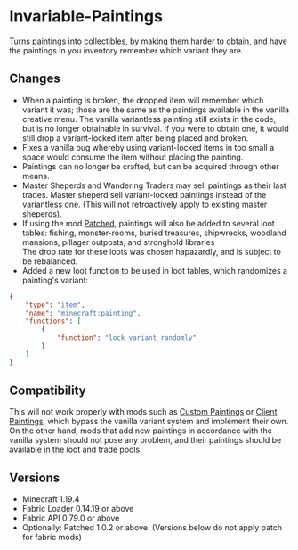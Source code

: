 # Invariable-Paintings

Turns paintings into collectibles, by making them harder to obtain, and have the paintings in you inventory remember which variant they are.

## Changes

- When a painting is broken, the dropped item will remember which variant it was; those are the same as the paintings available in the vanilla creative menu. The vanilla variantless painting still exists in the code, but is no longer obtainable in survival. If you were to obtain one, it would still drop a variant-locked item after being placed and broken.  
- Fixes a vanilla bug whereby using variant-locked items in too small a space would consume the item without placing the painting.
- Paintings can no longer be crafted, but can be acquired through other means.
- Master Sheperds and Wandering Traders may sell paintings as their last trades.
Master sheperd sell variant-locked paintings instead of the variantless one. (This will not retroactively apply to existing master sheperds).
- If using the mod [Patched](https://modrinth.com/mod/patched), paintings will also be added to several loot tables: fishing, monster-rooms, buried treasures, shipwrecks, woodland mansions, pillager outposts, and stronghold libraries  
The drop rate for these loots was chosen hapazardly, and is subject to be rebalanced.
- Added a new loot function to be used in loot tables, which randomizes a painting's variant:
```json
{
	"type": "item",
	"name": "minecraft:painting",
	"functions": [
		{
			"function": "lock_variant_randomly"
		}
	]
}
```

## Compatibility

This will not work properly with mods such as [Custom Paintings](https://modrinth.com/mod/custom-paintings-mod) or [Client Paintings](https://modrinth.com/mod/client-paintings), which bypass the vanilla variant system and implement their own.
On the other hand, mods that add new paintings in accordance with the vanilla system should not pose any problem, and their paintings should be available in the loot and trade pools.

## Versions

- Minecraft 1.19.4
- Fabric Loader 0.14.19 or above
- Fabric API 0.79.0 or above
- Optionally: Patched 1.0.2 or above. (Versions below do not apply patch for fabric mods)
